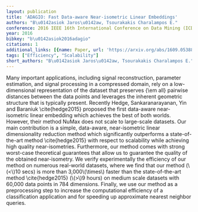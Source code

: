```yaml
---
layout: publication
title: 'ADAGIO: Fast Data-aware Near-isometric Linear Embeddings'
authors: "B\u0142asiok Jaros\u0142aw, Tsourakakis Charalampos E."
conference: 2016 IEEE 16th International Conference on Data Mining (ICDM)
year: 2016
bibkey: "b\u0142asiok2016adagio"
citations: 1
additional_links: [{name: Paper, url: 'https://arxiv.org/abs/1609.05388'}]
tags: ["Efficiency", "Scalability"]
short_authors: "B\u0142asiok Jaros\u0142aw, Tsourakakis Charalampos E."
---
```

Many important applications, including signal reconstruction, parameter
estimation, and signal processing in a compressed domain, rely on a
low-dimensional representation of the dataset that preserves \{\em all\} pairwise
distances between the data points and leverages the inherent geometric
structure that is typically present. Recently Hedge, Sankaranarayanan, Yin and
Baraniuk \cite\{hedge2015\} proposed the first data-aware near-isometric linear
embedding which achieves the best of both worlds. However, their method NuMax
does not scale to large-scale datasets.
  Our main contribution is a simple, data-aware, near-isometric linear
dimensionality reduction method which significantly outperforms a
state-of-the-art method \cite\{hedge2015\} with respect to scalability while
achieving high quality near-isometries. Furthermore, our method comes with
strong worst-case theoretical guarantees that allow us to guarantee the quality
of the obtained near-isometry. We verify experimentally the efficiency of our
method on numerous real-world datasets, where we find that our method (\\(<\\)10
secs) is more than 3\,000\\(\times\\) faster than the state-of-the-art method
\cite\{hedge2015\} (\\(>\\)9 hours) on medium scale datasets with 60\,000 data points
in 784 dimensions. Finally, we use our method as a preprocessing step to
increase the computational efficiency of a classification application and for
speeding up approximate nearest neighbor queries.